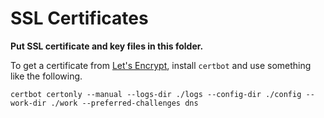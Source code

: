 SSL Certificates
============

**Put SSL certificate and key files in this folder.**

To get a certificate from [Let's Encrypt](https://letsencrypt.org), install `certbot` and use something like the following.

```
certbot certonly --manual --logs-dir ./logs --config-dir ./config --work-dir ./work --preferred-challenges dns
```
